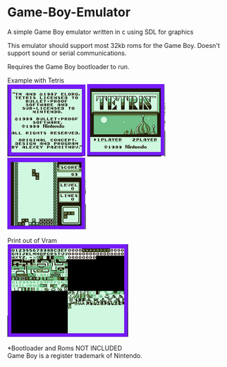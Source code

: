 # Game-Boy-Emulator
A simple Game Boy emulator written in c using SDL for graphics

This emulator should support most 32kb roms for the Game Boy. Doesn't support sound or serial communications.

Requires the Game Boy bootloader to run.

Example with Tetris  
![intro](https://github.com/LutuluM/Game-Boy-Emulator/blob/master/screenshots/intro.PNG)
![LoadScreen](https://github.com/LutuluM/Game-Boy-Emulator/blob/master/screenshots/load%20screen.PNG)
![Game](https://github.com/LutuluM/Game-Boy-Emulator/blob/master/screenshots/game.PNG)

Print out of Vram  
![Vram](https://github.com/LutuluM/Game-Boy-Emulator/blob/master/screenshots/Memory.PNG)

*Bootloader and Roms NOT INCLUDED  
Game Boy is a register trademark of Nintendo.
